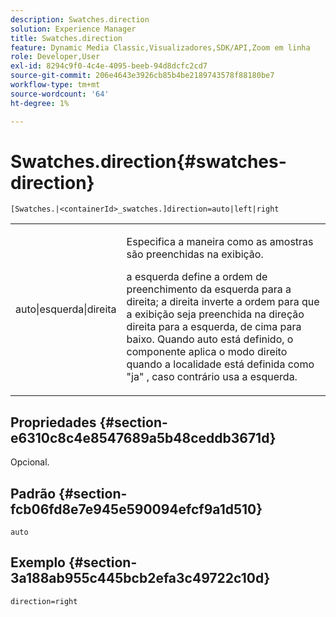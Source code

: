 ```yaml
---
description: Swatches.direction
solution: Experience Manager
title: Swatches.direction
feature: Dynamic Media Classic,Visualizadores,SDK/API,Zoom em linha
role: Developer,User
exl-id: 8294c9f0-4c4e-4095-beeb-94d8dcfc2cd7
source-git-commit: 206e4643e3926cb85b4be2189743578f88180be7
workflow-type: tm+mt
source-wordcount: '64'
ht-degree: 1%

---
```


# Swatches.direction{#swatches-direction}

`[Swatches.|<containerId>_swatches.]direction=auto|left|right`

<table id="table_8DA8AC17A6FB4EC09DC9384B812D841C"> 
 <tbody> 
  <tr> 
   <td colname="col1"> <p> <span class="codeph"> auto|esquerda|direita  </span> </p> </td> 
   <td colname="col2"> <p> Especifica a maneira como as amostras são preenchidas na exibição. </p> <p> <span class="codeph"> a esquerda  </span> define a ordem de preenchimento da esquerda para a direita;  <span class="codeph"> a direita  </span> inverte a ordem para que a exibição seja preenchida na direção direita para a esquerda, de cima para baixo. Quando <span class="codeph"> auto </span> está definido, o componente aplica o modo direito quando a localidade está definida como <span class="codeph"> "ja" </span>, caso contrário usa a esquerda. </p> </td> 
  </tr> 
 </tbody> 
</table>

## Propriedades {#section-e6310c8c4e8547689a5b48ceddb3671d}

Opcional.

## Padrão {#section-fcb06fd8e7e945e590094efcf9a1d510}

`auto`

## Exemplo {#section-3a188ab955c445bcb2efa3c49722c10d}

`direction=right`
